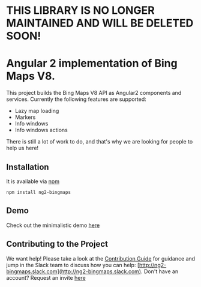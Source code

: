 # THIS LIBRARY IS NO LONGER MAINTAINED AND WILL BE DELETED SOON!

# Angular 2 implementation of Bing Maps V8.
This project builds the Bing Maps V8 API as Angular2 components and services. Currently the following features are supported:
- Lazy map loading
- Markers
- Info windows
- Info windows actions

There is still a lot of work to do, and that's why we are looking for people to help us here!

## Installation
It is available via [npm](https://www.npmjs.com/package/ng2-bingmaps#user-info-menu])

    npm install ng2-bingmaps

## Demo
Check out the minimalistic demo [here](http://ng2-bingmaps.azurewebsites.net)

## Contributing to the Project

We want help! Please take a look at the [Contribution Guide](CONTRIBUTING.md) for guidance and jump in the Slack team to discuss how you can help: [http://ng2-bingmaps.slack.com](http://ng2-bingmaps.slack.com). Don't have an account? Request an invite [here](https://slackin-ng2-bingmaps.azurewebsites.net/)
